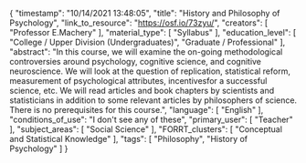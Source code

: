 {
    "timestamp": "10/14/2021 13:48:05",
    "title": "History and Philosophy of Psychology",
    "link_to_resource": "https://osf.io/73zyu/",
    "creators": [
        "Professor E.Machery"
    ],
    "material_type": [
        "Syllabus"
    ],
    "education_level": [
        "College / Upper Division (Undergraduates)",
        "Graduate / Professional"
    ],
    "abstract": "In this course, we will examine the on-going methodological controversies around psychology, cognitive science, and cognitive neuroscience. We will look at the question of replication, statistical reform, measurement of psychological attributes, incentivesfor a successful science, etc. We will read articles and book chapters by scientists and statisticians in addition to some relevant articles by philosophers of science. There is no prerequisites for this course.",
    "language": [
        "English"
    ],
    "conditions_of_use": "I don't see any of these",
    "primary_user": [
        "Teacher"
    ],
    "subject_areas": [
        "Social Science"
    ],
    "FORRT_clusters": [
        "Conceptual and Statistical Knowledge"
    ],
    "tags": [
        "Philosophy",
        "History of Psychology"
    ]
}